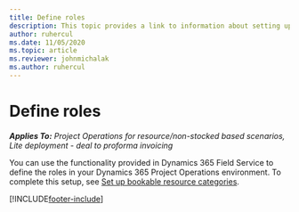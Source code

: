 ```yaml
---
title: Define roles
description: This topic provides a link to information about setting up bookable resource categories.
author: ruhercul
ms.date: 11/05/2020
ms.topic: article
ms.reviewer: johnmichalak
ms.author: ruhercul
---
```


# Define roles

_**Applies To:** Project Operations for resource/non-stocked based scenarios, Lite deployment - deal to proforma invoicing_

You can use the functionality provided in Dynamics 365 Field Service to define the roles in your Dynamics 365 Project Operations environment. To complete this setup, see [Set up bookable resource categories](/dynamics365/field-service/set-up-bookable-resource-categories).


[!INCLUDE[footer-include](../includes/footer-banner.md)]
